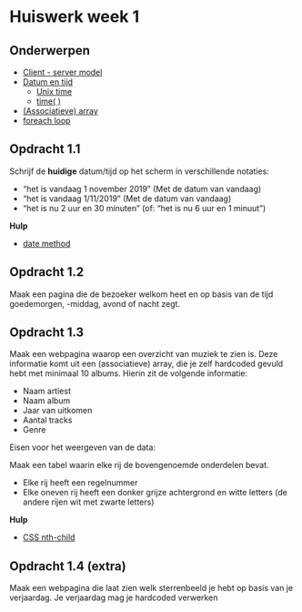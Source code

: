 # Huiswerk week 1

## Onderwerpen 
- [Client - server model](https://app.pluralsight.com/course-player?course=web-development-intro&author=nina-zakharenko&name=web-development-intro-m1&clip=1&mode=live)
- [Datum en tijd](https://www.php.net/manual/en/function.date.php)
    - [Unix time](https://en.wikipedia.org/wiki/Unix_time)
    - [time( )](https://www.php.net/manual/en/function.time.php)
- [(Associatieve) array](https://www.php.net/manual/en/language.types.array.php)
- [foreach loop](https://www.php.net/manual/en/control-structures.foreach.php) 

## Opdracht 1.1

Schrijf	de	**huidige**	datum/tijd	op	het	scherm	in	verschillende	notaties:
- “het	is	vandaag	1	november	2019” (Met	de	datum	van	vandaag)
- “het	is	vandaag	1/11/2019” (Met	de	datum	van	vandaag)
- “het	is	nu	2	uur	en	30	minuten”	(of:	“het	is	nu	6	uur	en	1	minuut”)

**Hulp**
- [date method](https://www.php.net/manual/en/function.date.php)

## Opdracht 1.2

Maak een pagina die de bezoeker welkom heet en op basis van de tijd goedemorgen, -middag, avond of nacht zegt.

## Opdracht 1.3
Maak een webpagina waarop een overzicht van muziek te zien is. Deze informatie komt uit een (associatieve) array, 
die je zelf hardcoded gevuld hebt met minimaal 10 albums. Hierin zit de volgende informatie:

- Naam artiest
- Naam album
- Jaar van uitkomen
- Aantal tracks
- Genre

Eisen voor het weergeven van de data:

Maak een tabel waarin elke rij de bovengenoemde onderdelen bevat.
- Elke rij heeft een regelnummer
- Elke oneven rij heeft een donker grijze achtergrond en witte letters (de andere rijen wit met zwarte letters)

**Hulp**
- [CSS nth-child](https://developer.mozilla.org/en-US/docs/Web/CSS/:nth-child)

## Opdracht 1.4 (extra)

Maak een webpagina die laat zien welk sterrenbeeld je hebt op basis van je verjaardag. Je verjaardag mag je hardcoded verwerken
